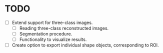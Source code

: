 # TODO

- [ ] Extend support for three-class images.
    - [ ] Reading three-class reconstructed images.
    - [ ] Segmentation procedure.
    - [ ] Functionality to visualize results.
- [ ] Create option to export individual shape objects, corresponding to ROI.
